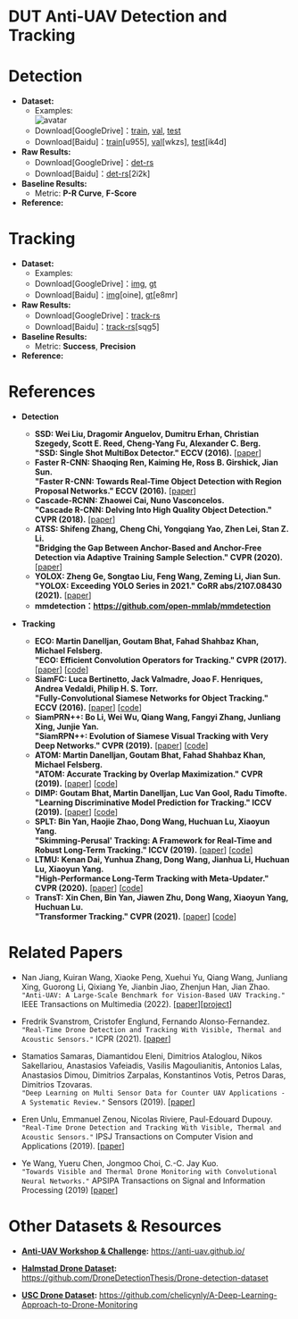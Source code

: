 # DUT Anti-UAV Detection and Tracking

# Detection
* **Dataset:**
  * Examples:  
    ![avatar](https://github.com/wangdongdut/Anti-UAV-Detection-Tracking/blob/master/AntiUAVDetection.jpg)
  * Download[GoogleDrive]：[train](https://drive.google.com/open?id=1RVsSGPUKTdmoyoPTBTWwroyulLek1eTj), [val](https://drive.google.com/open?id=1333uEQfGuqTKslRkkeLSCxylh6AQ0X6n), [test](https://drive.google.com/open?id=1L1zeW1EMDLlXHClSDcCjl3rs_A6sVai0)
  * Download[Baidu]：[train](https://pan.baidu.com/s/1-ogC7P_K6lwYAqIS8bgIUQ )[u955], [val](https://pan.baidu.com/s/15sekmPn0hYNQS05Makbmtw )[wkzs], [test](https://pan.baidu.com/s/1GiA-bKlvMSBkzUwYvo-RiA)[ik4d]
* **Raw Results:**
  * Download[GoogleDrive]：[det-rs](https://drive.google.com/file/d/1oI4JUMyp8TTiY4yQBqIJ_FyjwnGFRLwX/view?usp=sharing)
  * Download[Baidu]：[det-rs](https://pan.baidu.com/s/1WMawtt1kY5zU3w2QK-RTXg)[2i2k]
* **Baseline Results:**
  * Metric: **P-R Curve**, **F-Score**
* **Reference:**

# Tracking
* **Dataset:**
  * Examples:  
  * Download[GoogleDrive]：[img](https://drive.google.com/open?id=1dlSPDggg6TRFMcC1jlYIJxxzUQS1mIh9), [gt](https://drive.google.com/open?id=16PE3tBhT0lUGZLA8-zIRYvNUvxfhFZJq)
  * Download[Baidu]：[img](https://pan.baidu.com/s/1OTExqKgvUnqpENtTDu_gGQ)[oine], [gt](https://pan.baidu.com/s/1nkGNERDVgmYIAiwFTdj2xA )[e8mr]
* **Raw Results:**
  * Download[GoogleDrive]：[track-rs](https://drive.google.com/file/d/1xwd8Qx3pv21JaTR_AwBFhpeQtjIScrle/view?usp=sharing)
  * Download[Baidu]：[track-rs](https://pan.baidu.com/s/1lUnQfEeKM67gJtpwcCfJpA)[sqg5]
* **Baseline Results:**
  * Metric: **Success**, **Precision**
* **Reference:**

# References

* **Detection**
  * **SSD: Wei Liu, Dragomir Anguelov, Dumitru Erhan, Christian Szegedy, Scott E. Reed, Cheng-Yang Fu, Alexander C. Berg.** <br />
    **"SSD: Single Shot MultiBox Detector." ECCV (2016).**
    [[paper]()]
  * **Faster R-CNN: Shaoqing Ren, Kaiming He, Ross B. Girshick, Jian Sun.** <br /> 
    **"Faster R-CNN: Towards Real-Time Object Detection with Region Proposal Networks." ECCV (2016).**
    [[paper]()]
  * **Cascade-RCNN: Zhaowei Cai, Nuno Vasconcelos.** <br /> 
    **"Cascade R-CNN: Delving Into High Quality Object Detection." CVPR (2018).**
    [[paper]()]
  * **ATSS: Shifeng Zhang, Cheng Chi, Yongqiang Yao, Zhen Lei, Stan Z. Li.** <br /> 
    **"Bridging the Gap Between Anchor-Based and Anchor-Free Detection via Adaptive Training Sample Selection." CVPR (2020).**
    [[paper]()]
  * **YOLOX: Zheng Ge, Songtao Liu, Feng Wang, Zeming Li, Jian Sun.**
    **"YOLOX: Exceeding YOLO Series in 2021." CoRR abs/2107.08430 (2021).**
    [[paper](https://arxiv.org/abs/2107.08430)]
  * **mmdetection：https://github.com/open-mmlab/mmdetection**
  
* **Tracking**
  * **ECO: Martin Danelljan, Goutam Bhat, Fahad Shahbaz Khan, Michael Felsberg.** <br /> 
    **"ECO: Efficient Convolution Operators for Tracking." CVPR (2017).**
    [[paper](https://openaccess.thecvf.com/content_cvpr_2017/papers/Danelljan_ECO_Efficient_Convolution_CVPR_2017_paper.pdf)]
    [[code](https://github.com/visionml/pytracking)]
  * **SiamFC: Luca Bertinetto, Jack Valmadre, Joao F. Henriques, Andrea Vedaldi, Philip H. S. Torr.** <br /> 
    **"Fully-Convolutional Siamese Networks for Object Tracking." ECCV (2016).**
    [[paper](https://arxiv.org/pdf/1606.09549.pdf)]
    [[code](https://github.com/HonglinChu/SiamTrackers)]
  * **SiamPRN++: Bo Li, Wei Wu, Qiang Wang, Fangyi Zhang, Junliang Xing, Junjie Yan.** <br /> 
    **"SiamRPN++: Evolution of Siamese Visual Tracking with Very Deep Networks." CVPR (2019).**
    [[paper](https://openaccess.thecvf.com/content_CVPR_2019/papers/Li_SiamRPN_Evolution_of_Siamese_Visual_Tracking_With_Very_Deep_Networks_CVPR_2019_paper.pdf)]
    [[code](https://github.com/STVIR/pysot)]
  * **ATOM: Martin Danelljan, Goutam Bhat, Fahad Shahbaz Khan, Michael Felsberg.** <br /> 
    **"ATOM: Accurate Tracking by Overlap Maximization." CVPR (2019).**
    [[paper](https://openaccess.thecvf.com/content_CVPR_2019/papers/Danelljan_ATOM_Accurate_Tracking_by_Overlap_Maximization_CVPR_2019_paper.pdf)]
    [[code](https://github.com/visionml/pytracking)]
  * **DIMP: Goutam Bhat, Martin Danelljan, Luc Van Gool, Radu Timofte.** <br />
    **"Learning Discriminative Model Prediction for Tracking." ICCV (2019).** 
    [[paper](https://openaccess.thecvf.com/content_ICCV_2019/papers/Bhat_Learning_Discriminative_Model_Prediction_for_Tracking_ICCV_2019_paper.pdf)]
    [[code](https://github.com/visionml/pytracking)]
  * **SPLT: Bin Yan, Haojie Zhao, Dong Wang, Huchuan Lu, Xiaoyun Yang.** <br /> 
    **"Skimming-Perusal' Tracking: A Framework for Real-Time and Robust Long-Term Tracking." ICCV (2019).**
    [[paper](http://openaccess.thecvf.com/content_ICCV_2019/papers/Yan_Skimming-Perusal_Tracking_A_Framework_for_Real-Time_and_Robust_Long-Term_Tracking_ICCV_2019_paper.pdf)]
    [[code](https://github.com/iiau-tracker/SPLT)]
  * **LTMU: Kenan Dai, Yunhua Zhang, Dong Wang, Jianhua Li, Huchuan Lu, Xiaoyun Yang.** <br />
    **"High-Performance Long-Term Tracking with Meta-Updater." CVPR (2020).** 
    [[paper](https://openaccess.thecvf.com/content_CVPR_2020/papers/Dai_High-Performance_Long-Term_Tracking_With_Meta-Updater_CVPR_2020_paper.pdf)]
    [[code](https://github.com/Daikenan/LTMU)]
  * **TransT: Xin Chen, Bin Yan, Jiawen Zhu, Dong Wang, Xiaoyun Yang, Huchuan Lu.** <br />
    **"Transformer Tracking." CVPR (2021).** 
    [[paper](https://openaccess.thecvf.com/content/CVPR2021/papers/Chen_Transformer_Tracking_CVPR_2021_paper.pdf)]
    [[code](https://github.com/chenxin-dlut/TransT)]

# Related Papers

* Nan Jiang, Kuiran Wang, Xiaoke Peng, Xuehui Yu, Qiang Wang, Junliang Xing, Guorong Li, Qixiang Ye, Jianbin Jiao, Zhenjun Han, Jian Zhao. <br />
`"Anti-UAV: A Large-Scale Benchmark for Vision-Based UAV Tracking."` IEEE Transactions on Multimedia (2022). 
  [[paper](https://ieeexplore.ieee.org/document/9615243)][[project](https://github.com/ucas-vg/Anti-UAV)]

* Fredrik Svanstrom, Cristofer Englund, Fernando Alonso-Fernandez. <br />
  `"Real-Time Drone Detection and Tracking With Visible, Thermal and Acoustic Sensors."` ICPR (2021). 
  [[paper](https://ieeexplore.ieee.org/document/9413241)]     
  
* Stamatios Samaras, Diamantidou Eleni, Dimitrios Ataloglou, Nikos Sakellariou, Anastasios Vafeiadis, Vasilis Magoulianitis, 
  Antonios Lalas, Anastasios Dimou, Dimitrios Zarpalas, Konstantinos Votis, Petros Daras, Dimitrios Tzovaras. <br />
  `"Deep Learning on Multi Sensor Data for Counter UAV Applications - A Systematic Review."`  Sensors (2019). 
  [[paper](https://www.mdpi.com/1424-8220/19/22/4837)]   
  
* Eren Unlu, Emmanuel Zenou, Nicolas Riviere, Paul-Edouard Dupouy. <br />
  `"Real-Time Drone Detection and Tracking With Visible, Thermal and Acoustic Sensors."` IPSJ Transactions on Computer Vision and Applications (2019). 
  [[paper](https://link.springer.com/article/10.1186/s41074-019-0059-x)]  
  
* Ye Wang, Yueru Chen, Jongmoo Choi, C.-C. Jay Kuo. <br />
  `"Towards Visible and Thermal Drone Monitoring with Convolutional Neural Networks."` APSIPA Transactions on Signal and Information Processing (2019)
  [[paper](https://www.cambridge.org/core/journals/apsipa-transactions-on-signal-and-information-processing/article/towards-visible-and-thermal-drone-monitoring-with-convolutional-neural-networks/B2C49AEA077EE25F895FE84F84F16178)]  

# Other Datasets & Resources

* **[Anti-UAV Workshop & Challenge](https://anti-uav.github.io/):** https://anti-uav.github.io/

* **[Halmstad Drone Dataset](https://github.com/DroneDetectionThesis/Drone-detection-dataset):** https://github.com/DroneDetectionThesis/Drone-detection-dataset

* **[USC Drone Dataset](https://github.com/chelicynly/A-Deep-Learning-Approach-to-Drone-Monitoring):** https://github.com/chelicynly/A-Deep-Learning-Approach-to-Drone-Monitoring

